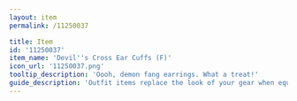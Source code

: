 ```yaml
---
layout: item
permalink: /11250037

title: Item
id: '11250037'
item_name: 'Devil''s Cross Ear Cuffs (F)'
icon_url: '11250037.png'
tooltip_description: 'Oooh, demon fang earrings. What a treat!'
guide_description: 'Outfit items replace the look of your gear when equipped.'
---
```

